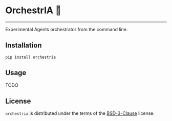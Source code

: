 # OrchestrIA 🎻

---

Experimental Agents orchestrator from the command line.

## Installation

```console
pip install orchestria
```

## Usage

TODO

## License

`orchestria` is distributed under the terms of the [BSD-3-Clause](https://spdx.org/licenses/BSD-3-Clause.html) license.
